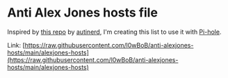# Anti Alex Jones hosts file

Inspired by [this repo](https://github.com/autinerd/anti-axelspringer-hosts) by [autinerd](https://twitter.com/autinerd), I'm creating this list to use it with [Pi-hole](https://github.com/pi-hole/pi-hole).

Link: [https://raw.githubusercontent.com/l0wBoB/anti-alexjones-hosts/main/alexjones-hosts](https://raw.githubusercontent.com/l0wBoB/anti-alexjones-hosts/main/alexjones-hosts)
